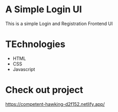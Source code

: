 # A Simple Login UI
This is a simple Login and Registration Frontend UI
# TEchnologies
- HTML
- CSS
- Javascript
# Check out project
https://competent-hawking-d2f152.netlify.app/

